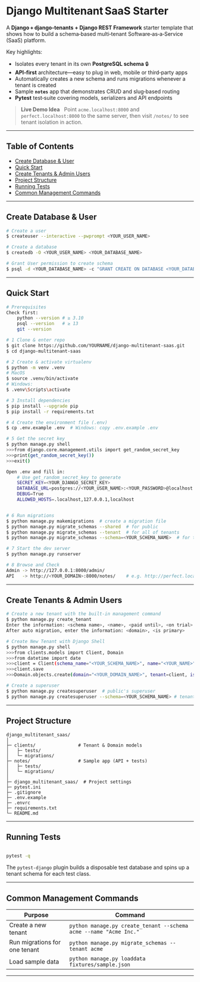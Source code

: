 # Django Multitenant SaaS Starter

A **Django + django‑tenants + Django REST Framework** starter template that shows how to build a schema‑based multi‑tenant Software‑as‑a‑Service (SaaS) platform.

Key highlights:

* Isolates every tenant in its own **PostgreSQL schema** 🔒
* **API‑first** architecture—easy to plug in web, mobile or third‑party apps
* Automatically creates a new schema and runs migrations whenever a tenant is created
* Sample **`notes`** app that demonstrates CRUD and slug‑based routing
* **Pytest** test‑suite covering models, serializers and API endpoints

> **Live Demo Idea**   Point `acme.localhost:8000` and `perfect.localhost:8000` to the same server, then visit `/notes/` to see tenant isolation in action.

---

## Table of Contents

* [Create Database & User](https://github.com/ychtsa/django_multitenant_saas/blob/main/README.md#create-database--user)
* [Quick Start](https://github.com/ychtsa/django_multitenant_saas/blob/main/README.md#quickstart)
* [Create Tenants & Admin Users](https://github.com/ychtsa/django_multitenant_saas/blob/main/README.md#create-tenants--admin-users)
* [Project Structure](https://github.com/ychtsa/django_multitenant_saas/blob/main/README.md#projectstructure)
* [Running Tests](https://github.com/ychtsa/django_multitenant_saas/blob/main/README.md#runningtests)
* [Common Management Commands](https://github.com/ychtsa/django_multitenant_saas/blob/main/README.md#commonmanagementcommands)

---

## Create Database & User

```bash
# Create a user
$ createuser --interactive --pwprompt <YOUR_USER_NAME>

# Create a database
$ createdb -O <YOUR_USER_NAME> <YOUR_DATABASE_NAME>

# Grant User permission to create schema
$ psql -d <YOUR_DATABASE_NAME> -c "GRANT CREATE ON DATABASE <YOUR_DATABASE_NAME> TO <YOUR_USER_NAME>"

```

---

## Quick Start

```bash
# Prerequisites
Check first:
    python --version # ≥ 3.10
    psql --version   # ≥ 13
    git --version

# 1 Clone & enter repo
$ git clone https://github.com/YOURNAME/django-multitenant-saas.git
$ cd django-multitenant-saas

# 2 Create & activate virtualenv
$ python -m venv .venv
# MacOS
$ source .venv/bin/activate   
# Windows: 
$ .venv\Scripts\activate

# 3 Install dependencies
$ pip install --upgrade pip
$ pip install -r requirements.txt

# 4 Create the environment file (.env)
$ cp .env.example .env  # Windows: copy .env.example .env

# 5 Get the secret key
$ python manage.py shell
>>>from django.core.management.utils import get_random_secret_key
>>>print(get_random_secret_key())
>>>exit()

Open .env and fill in:
    # Use get_random_secret_key to generate
    SECRET_KEY=<YOUR_DJANGO_SECRET_KEY>      
    DATABASE_URL=postgres://<YOUR_USER_NAME>:<YOUR_PASSWORD>@localhost:5432/<YOUR_DATABASE_NAME>
    DEBUG=True
    ALLOWED_HOSTS=.localhost,127.0.0.1,localhost


# 6 Run migrations
$ python manage.py makemigrations  # create a migration file
$ python manage.py migrate_schemas --shared  # for public
$ python manage.py migrate_schemas --tenant  # for all of tenants
$ python manage.py migrate_schemas --schema=<YOUR_SCHEMA_NAME>  # for the specific tenant

# 7 Start the dev server
$ python manage.py runserver

# 8 Browse and Check
Admin -> http://127.0.0.1:8000/admin/
API   -> http://<YOUR_DOMAIN>:8000/notes/    # e.g. http://perfect.localhost:8000/notes

```

---

## Create Tenants & Admin Users

```bash
# Create a new tenant with the built-in management command 
$ python manage.py create_tenant
Enter the information: <schema name>, <name>, <paid until>, <on trial>
After auto migration, enter the information: <domain>, <is primary>

# Create New Tenant with Django Shell
$ python manage.py shell
>>>from clients.models import Client, Domain
>>>from datetime import date
>>>client = Client(schema_name="<YOUR_SCHEMA_NAME>", name="<YOUR_NAME>", paid_until=date(<YOUR_DATE>), on_trial=<TRUE_OR_FALSE>)
>>>client.save
>>>Domain.objects.create(domain="<YOUR_DOMAIN_NAME>", tenant=client, is_primary=True)

# Create a superuser
$ python manage.py createsuperuser  # public's superuser
$ python manage.py createsuperuser --schema=<YOUR_SCHEMA_NAME> # tenant's superuser

```

---

## Project Structure

```
django_multitenant_saas/
│
├─ clients/                # Tenant & Domain models
│   ├─ tests/
│   └─ migrations/
├─ notes/                  # Sample app (API + tests)
│   ├─ tests/
│   └─ migrations/
│
├─ django_multitenant_saas/  # Project settings
├─ pytest.ini
├─ .gitignore
├─ .env.example
├─ .envrc
├─ requirements.txt
└─ README.md
```

---

## Running Tests

```bash

pytest -q

```

The `pytest‑django` plugin builds a disposable test database and spins up a tenant schema for each test class.

---

## Common Management Commands

| Purpose                       | Command                                                           |
| ----------------------------- | ----------------------------------------------------------------- |
| Create a new tenant           | `python manage.py create_tenant --schema acme --name "Acme Inc."` |
| Run migrations for one tenant | `python manage.py migrate_schemas --tenant acme`                  |
| Load sample data              | `python manage.py loaddata fixtures/sample.json`                  |

---

